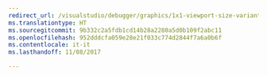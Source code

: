 ```yaml
---
redirect_url: /visualstudio/debugger/graphics/1x1-viewport-size-variant
ms.translationtype: HT
ms.sourcegitcommit: 9b332c2a5fdb1cd14b28a2280a5d0b109f2abc11
ms.openlocfilehash: 952dddcfa059e28e21f033c774d2844f7a6a0b6f
ms.contentlocale: it-it
ms.lasthandoff: 11/08/2017

---
```

